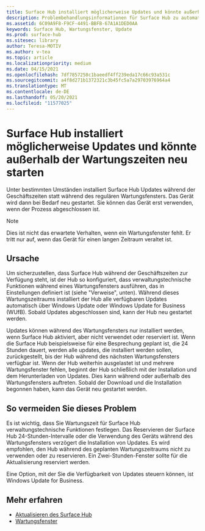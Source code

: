 ```yaml
---
title: Surface Hub installiert möglicherweise Updates und könnte außerhalb der Wartungszeiten neu starten
description: Problembehandlungsinformationen für Surface Hub zu automatischen Updates
ms.assetid: 6C09A9F8-F9CF-4491-BBFB-67A1A1DED0AA
keywords: Surface Hub, Wartungsfenster, Update
ms.prod: surface-hub
ms.sitesec: library
author: Teresa-MOTIV
ms.author: v-tea
ms.topic: article
ms.localizationpriority: medium
ms.date: 04/15/2021
ms.openlocfilehash: 7df7857258c1baeedf4ff239eda17c66c93a531c
ms.sourcegitcommit: a4f8d271b1372321c3b45fc5a7a29703976964a4
ms.translationtype: MT
ms.contentlocale: de-DE
ms.lasthandoff: 05/20/2021
ms.locfileid: "11577025"
---
```

# <a name="surface-hub-may-install-updates-and-restart-outside-maintenance-hours"></a>Surface Hub installiert möglicherweise Updates und könnte außerhalb der Wartungszeiten neu starten

Unter bestimmten Umständen installiert Surface Hub Updates während der Geschäftszeiten statt während des regulären Wartungsfensters. Das Gerät wird dann bei Bedarf neu gestartet. Sie können das Gerät erst verwenden, wenn der Prozess abgeschlossen ist.

> [!NOTE]  
> Dies ist nicht das erwartete Verhalten, wenn ein Wartungsfenster fehlt. Er tritt nur auf, wenn das Gerät für einen langen Zeitraum veraltet ist.

## <a name="cause"></a>Ursache

Um sicherzustellen, dass Surface Hub während der Geschäftszeiten zur Verfügung steht, ist der Hub so konfiguriert, dass verwaltungstechnische Funktionen während eines Wartungsfensters ausführen, das in Einstellungen definiert ist (siehe "Verweise", unten). Während dieses Wartungszeitraums installiert der Hub alle verfügbaren Updates automatisch über Windows Update oder Windows Update for Business (WUfB). Sobald Updates abgeschlossen sind, kann der Hub neu gestartet werden.

Updates können während des Wartungsfensters nur installiert werden, wenn Surface Hub aktiviert, aber nicht verwendet oder reserviert ist. Wenn die Surface Hub beispielsweise für eine Besprechung geplant ist, die 24 Stunden dauert, werden alle updates, die installiert werden sollen, zurückgestellt, bis der Hub während des nächsten Wartungsfensters verfügbar ist. Wenn der Hub weiterhin ausgelastet ist und mehrere Wartungsfenster fehlen, beginnt der Hub schließlich mit der Installation und dem Herunterladen von Updates. Dies kann während oder außerhalb des Wartungsfensters auftreten. Sobald der Download und die Installation begonnen haben, kann das Gerät neu gestartet werden.

## <a name="to-avoid-this-issue"></a>So vermeiden Sie dieses Problem

Es ist wichtig, dass Sie Wartungszeit für Surface Hub verwaltungstechnische Funktionen festlegen. Das Reservieren der Surface Hub 24-Stunden-Intervalle oder die Verwendung des Geräts während des Wartungsfensters verzögert die Installation von Updates. Es wird empfohlen, den Hub während des geplanten Wartungszeitraums nicht zu verwenden oder zu reservieren. Ein Zwei-Stunden-Fenster sollte für die Aktualisierung reserviert werden.

Eine Option, mit der Sie die Verfügbarkeit von Updates steuern können, ist Windows Update for Business.

## <a name="learn-more"></a>Mehr erfahren
 
- [Aktualisieren des Surface Hub](first-run-program-surface-hub.md#update-the-surface-hub) 
- [Wartungsfenster](manage-windows-updates-for-surface-hub.md#maintenance-window) 
